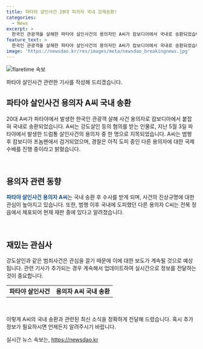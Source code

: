 ```yaml
---
title: 파타야 살인사건 20대 피의자 국내 강제송환!
categories:
  - News
excerpt: >
  한국인 관광객을 살해한 파타야 살인사건의 용의자인 A씨가 캄보디아에서 국내로 송환되었습니다. A씨는 지난 5월 3일 발생한 사건의 용의자 중 한 명으로, 도주 후 캄보디아에서 검거됐습니다. 경찰은 아직 도피 중인 B씨에 대한 국제공조를 통해 조속히 검거할 계획이며, 다른 공범인 C씨는 이미 국내에서 체포돼 재판 중입니다. (150자)
feature_text: >
  한국인 관광객을 살해한 파타야 살인사건의 용의자인 A씨가 캄보디아에서 국내로 송환되었습니다. A씨는 지난 5월 3일 발생한 사건의 용의자 중 한 명으로, 도주 후 캄보디아에서 검거됐습니다. 경찰은 아직 도피 중인 B씨에 대한 국제공조를 통해 조속히 검거할 계획이며, 다른 공범인 C씨는 이미 국내에서 체포돼 재판 중입니다. (150자)
image: 'https://newsdao.kr/res/images/meta/newsdao_breakingnews.jpg'
---
```


<p><img src="https://newsdao.kr/res/images/meta/newsdao_breakingnews.jpg" alt="flaretime 속보" /></p>

<p>파타야 살인사건 관련한 기사를 작성해 드리겠습니다.</p>

<h2 data-ke-size="size26">파타야 살인사건 용의자 A씨 국내 송환</h2>

<p>20대 A씨가 파타야에서 발생한 한국인 관광객 살해 사건 용의자로 캄보디아에서 붙잡혀 국내로 송환되었습니다. A씨는 강도살인 등의 혐의를 받는 인물로, 지난 5월 3일 파타야에서 발생한 드럼통 살인사건의 용의자 중 한 명으로 지목되었습니다. A씨는 범행 후 캄보디아 프놈펜에서 검거되었으며, 경찰은 아직 도피 중인 다른 용의자에 대한 국제 수배를 진행 중이라고 밝혔습니다.</p>

<p data-ke-size="size16">&nbsp;</p>

<h2 data-ke-size="size24">용의자 관련 동향</h2>

<p><b><span style="color: #1a5490;">파타야 살인사건 용의자 A씨</span></b>는 국내 송환 후 수사를 받게 되며, 사건의 진상규명에 대한 관심이 높아지고 있습니다. 또한, 범행 이후 국내에 도피했던 다른 용의자 C씨는 전북 정읍에서 체포되어 현재 재판 중에 있다고 알려졌습니다.</p>

<p data-ke-size="size16">&nbsp;</p>

<h2 data-ke-size="size24">재밌는 관심사</h2>

<p>강도살인과 같은 범죄사건은 관심을 끌기 때문에 이에 대한 보도가 계속될 것으로 예상됩니다. 관련 기사가 추가되는 경우 계속해서 업데이트하여 실시간으로 정보를 전달하는 것이 중요합니다.</p>

<table>
<tbody>
<tr>
<td style="text-align: center; height: 17px;"><b>파타야 살인사건</b></td>
<td style="text-align: center; height: 17px;"><b>용의자 A씨 국내 송환</b></td>
</tr>
</tbody>
</table>

<p data-ke-size="size16">&nbsp;</p>

<p>이렇게 A씨의 국내 송환과 관련된 최신 소식을 정확하게 전달해 드렸습니다. 혹시 추가 정보가 필요하시면 언제든지 알려주시기 바랍니다.</p>
실시간 뉴스 속보는, <a href="https://newsdao.kr" rel="dofollow">https://newsdao.kr</a>


